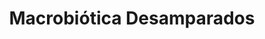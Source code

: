 ---
title: "Macrobiótica Desamparados"
url: /desamparados/macrobiotica-desamparados/
shop: Allgemein
---